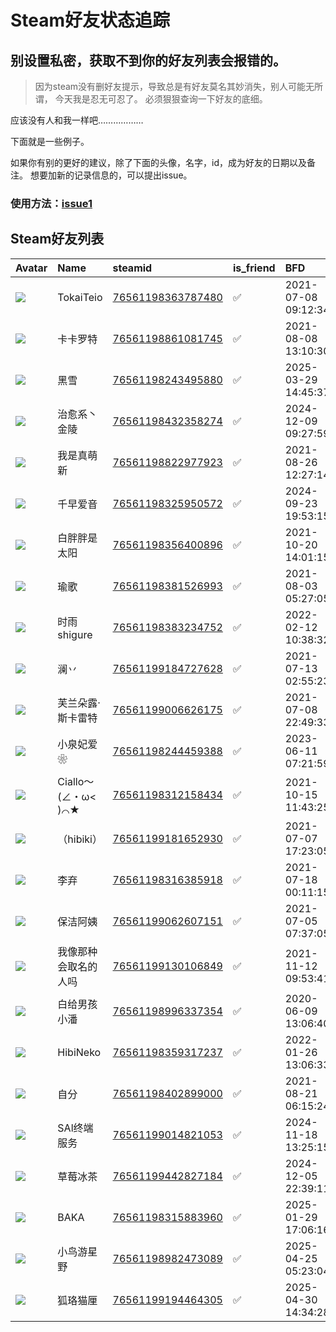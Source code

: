# Steam好友状态追踪
## 别设置私密，获取不到你的好友列表会报错的。

> 因为steam没有删好友提示，导致总是有好友莫名其妙消失，别人可能无所谓，
> 今天我是忍无可忍了。 必须狠狠查询一下好友的底细。

应该没有人和我一样吧………………

下面就是一些例子。

如果你有别的更好的建议，除了下面的头像，名字，id，成为好友的日期以及备注。 想要加新的记录信息的，可以提出issue。

### 使用方法：[issue1](https://github.com/systemannounce/SteamFriends/issues/1)



## Steam好友列表

| Avatar                                                                            | Name             | steamid                                                                     | is_friend   | BFD                 | removed_time   | Remark   |
|:----------------------------------------------------------------------------------|:-----------------|:----------------------------------------------------------------------------|:------------|:--------------------|:---------------|:---------|
| ![](https://avatars.steamstatic.com/c5b484f564e5bbf53bab71e33f30f94db636a87a.jpg) | TokaiTeio        | [76561198363787480](https://steamcommunity.com/profiles/76561198363787480/) | ✅           | 2021-07-08 09:12:34 |                |          |
| ![](https://avatars.steamstatic.com/e10a8d6918026f434d2abd6047b278a58819004a.jpg) | 卡卡罗特             | [76561198861081745](https://steamcommunity.com/profiles/76561198861081745/) | ✅           | 2021-08-08 13:10:30 |                |          |
| ![](https://avatars.steamstatic.com/f999eded11dd78ede928fb38d48228a84c1ac6a0.jpg) | 黑雪               | [76561198243495880](https://steamcommunity.com/profiles/76561198243495880/) | ✅           | 2025-03-29 14:45:37 |                |          |
| ![](https://avatars.steamstatic.com/659178ab86c9272d258685eb6f2be1e514455f4a.jpg) | 治愈系丶金陵           | [76561198432358274](https://steamcommunity.com/profiles/76561198432358274/) | ✅           | 2024-12-09 09:27:59 |                |          |
| ![](https://avatars.steamstatic.com/2fb28e978b5860a48d727f60d43472cd31182c55.jpg) | 我是真萌新            | [76561198822977923](https://steamcommunity.com/profiles/76561198822977923/) | ✅           | 2021-08-26 12:27:14 |                |          |
| ![](https://avatars.steamstatic.com/b24c68f2514e03336daf9031e6a3511da9641e72.jpg) | 千早爱音             | [76561198325950572](https://steamcommunity.com/profiles/76561198325950572/) | ✅           | 2024-09-23 19:53:15 |                |          |
| ![](https://avatars.steamstatic.com/a2fa94086ea1a723f8039aeff6f4bb8cd7699a42.jpg) | 白胖胖是太阳           | [76561198356400896](https://steamcommunity.com/profiles/76561198356400896/) | ✅           | 2021-10-20 14:01:15 |                |          |
| ![](https://avatars.steamstatic.com/9ab854c23ad39c58c4a0dcb78a9104a2cd9691d4.jpg) | 瑜歌               | [76561198381526993](https://steamcommunity.com/profiles/76561198381526993/) | ✅           | 2021-08-03 05:27:05 |                |          |
| ![](https://avatars.steamstatic.com/da30920f338e9f50a3c3de89179e9481ea049c82.jpg) | 时雨shigure        | [76561198383234752](https://steamcommunity.com/profiles/76561198383234752/) | ✅           | 2022-02-12 10:38:32 |                |          |
| ![](https://avatars.steamstatic.com/c3f57fd8ac349fc8474337ad9194ba5397669958.jpg) | 澜丷               | [76561199184727628](https://steamcommunity.com/profiles/76561199184727628/) | ✅           | 2021-07-13 02:55:23 |                |          |
| ![](https://avatars.steamstatic.com/276310cfbc98a90d0de4beaf0cfc74867bd36706.jpg) | 芙兰朵露·斯卡雷特        | [76561199006626175](https://steamcommunity.com/profiles/76561199006626175/) | ✅           | 2021-07-08 22:49:33 |                |          |
| ![](https://avatars.steamstatic.com/fa5dfc20ce2301681e37179d4a61ea114fd91bdf.jpg) | 小泉妃爱❀            | [76561198244459388](https://steamcommunity.com/profiles/76561198244459388/) | ✅           | 2023-06-11 07:21:59 |                |          |
| ![](https://avatars.steamstatic.com/ca9b5be690c276ca600fa0b867b5af8c05fafe49.jpg) | Ciallo～(∠・ω< )⌒★ | [76561198312158434](https://steamcommunity.com/profiles/76561198312158434/) | ✅           | 2021-10-15 11:43:25 |                |          |
| ![](https://avatars.steamstatic.com/f8a316f8c0843ec862f870e532409dcf83a35cf3.jpg) | （hibiki）         | [76561199181652930](https://steamcommunity.com/profiles/76561199181652930/) | ✅           | 2021-07-07 17:23:05 |                |          |
| ![](https://avatars.steamstatic.com/a774accbd2c2993695a12e24e9ea28d12d83e33d.jpg) | 李弃               | [76561198316385918](https://steamcommunity.com/profiles/76561198316385918/) | ✅           | 2021-07-18 00:11:15 |                |          |
| ![](https://avatars.steamstatic.com/1db417491ba734ff9bf21e6f7ad46833ef0911f0.jpg) | 保洁阿姨             | [76561199062607151](https://steamcommunity.com/profiles/76561199062607151/) | ✅           | 2021-07-05 07:37:05 |                |          |
| ![](https://avatars.steamstatic.com/bb634838d165f36b2407c3b323ae0acaa2536ead.jpg) | 我像那种会取名的人吗       | [76561199130106849](https://steamcommunity.com/profiles/76561199130106849/) | ✅           | 2021-11-12 09:53:41 |                |          |
| ![](https://avatars.steamstatic.com/3e7fa82d331c950cc2dffca68c4e0f723849cff0.jpg) | 白给男孩小潘           | [76561198996337354](https://steamcommunity.com/profiles/76561198996337354/) | ✅           | 2020-06-09 13:06:40 |                |          |
| ![](https://avatars.steamstatic.com/9d92e9bafdde7697bcae79eab1538c272e16e3c0.jpg) | HibiNeko         | [76561198359317237](https://steamcommunity.com/profiles/76561198359317237/) | ✅           | 2022-01-26 13:06:33 |                |          |
| ![](https://avatars.steamstatic.com/291189c8966190c2edfc38caf15af3137a40afba.jpg) | 自分               | [76561198402899000](https://steamcommunity.com/profiles/76561198402899000/) | ✅           | 2021-08-21 06:15:24 |                |          |
| ![](https://avatars.steamstatic.com/5fbd9946ff70f88c43153063385ed1e81b3f6797.jpg) | SAl终端服务          | [76561199014821053](https://steamcommunity.com/profiles/76561199014821053/) | ✅           | 2024-11-18 13:25:15 |                |          |
| ![](https://avatars.steamstatic.com/bce29a97471e31a77bbcf29ffeaa6e172b5a3dce.jpg) | 草莓冰茶             | [76561199442827184](https://steamcommunity.com/profiles/76561199442827184/) | ✅           | 2024-12-05 22:39:11 |                |          |
| ![](https://avatars.steamstatic.com/831ed5fb58b7a8de869f29b66ca251cc71640b7f.jpg) | BAKA             | [76561198315883960](https://steamcommunity.com/profiles/76561198315883960/) | ✅           | 2025-01-29 17:06:16 |                |          |
| ![](https://avatars.steamstatic.com/5d431211ac7b8c175737385fecf1a5ed9d6797dd.jpg) | 小鸟游星野            | [76561198982473089](https://steamcommunity.com/profiles/76561198982473089/) | ✅           | 2025-04-25 05:23:04 |                |          |
| ![](https://avatars.steamstatic.com/0f7a1a3242f29d4b6d739f4edb9da10cb699e663.jpg) | 狐珞猫厘             | [76561199194464305](https://steamcommunity.com/profiles/76561199194464305/) | ✅           | 2025-04-30 14:34:28 |                |          |